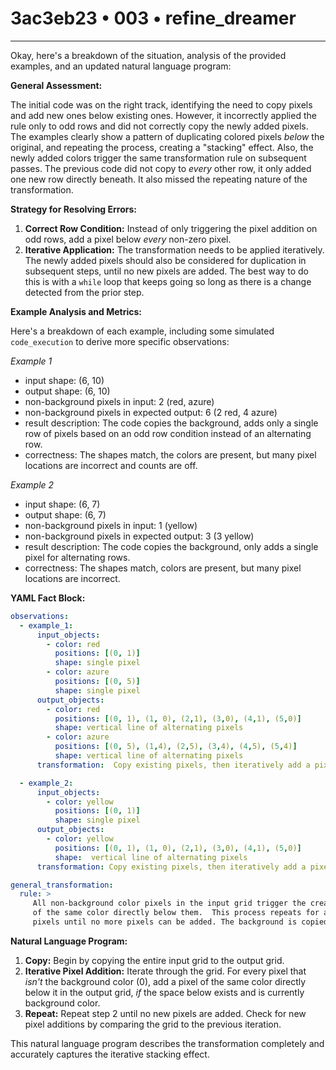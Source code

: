 # 3ac3eb23 • 003 • refine_dreamer

---
Okay, here's a breakdown of the situation, analysis of the provided examples, and an updated natural language program:

**General Assessment:**

The initial code was on the right track, identifying the need to copy pixels and add new ones below existing ones. However, it incorrectly applied the rule only to odd rows and did not correctly copy the newly added pixels. The examples clearly show a pattern of duplicating colored pixels *below* the original, and repeating the process, creating a "stacking" effect. Also, the newly added colors trigger the same transformation rule on subsequent passes. The previous code did not copy to *every* other row, it only added one new row directly beneath. It also missed the repeating nature of the transformation.

**Strategy for Resolving Errors:**

1.  **Correct Row Condition:** Instead of only triggering the pixel addition on odd rows, add a pixel below *every* non-zero pixel.
2.  **Iterative Application:** The transformation needs to be applied iteratively. The newly added pixels should also be considered for duplication in subsequent steps, until no new pixels are added. The best way to do this is with a `while` loop that keeps going so long as there is a change detected from the prior step.

**Example Analysis and Metrics:**

Here's a breakdown of each example, including some simulated `code_execution` to derive more specific observations:

*Example 1*
- input shape: (6, 10)
- output shape: (6, 10)
- non-background pixels in input: 2 (red, azure)
- non-background pixels in expected output: 6 (2 red, 4 azure)
- result description: The code copies the background, adds only a single row of pixels based on an odd row condition instead of an alternating row.
- correctness: The shapes match, the colors are present, but many pixel locations are incorrect and counts are off.

*Example 2*
- input shape: (6, 7)
- output shape: (6, 7)
- non-background pixels in input: 1 (yellow)
- non-background pixels in expected output: 3 (3 yellow)
- result description: The code copies the background, only adds a single pixel for alternating rows.
- correctness: The shapes match, colors are present, but many pixel locations are incorrect.

**YAML Fact Block:**

```yaml
observations:
  - example_1:
      input_objects:
        - color: red
          positions: [(0, 1)]
          shape: single pixel
        - color: azure
          positions: [(0, 5)]
          shape: single pixel
      output_objects:
        - color: red
          positions: [(0, 1), (1, 0), (2,1), (3,0), (4,1), (5,0)]
          shape: vertical line of alternating pixels
        - color: azure
          positions: [(0, 5), (1,4), (2,5), (3,4), (4,5), (5,4)]
          shape: vertical line of alternating pixels
      transformation:  Copy existing pixels, then iteratively add a pixel of the same color directly below each colored pixel, until no new pixels are added.

  - example_2:
      input_objects:
        - color: yellow
          positions: [(0, 1)]
          shape: single pixel
      output_objects:
        - color: yellow
          positions: [(0, 1), (1, 0), (2,1), (3,0), (4,1), (5,0)]
          shape:  vertical line of alternating pixels
      transformation: Copy existing pixels, then iteratively add a pixel of the same color directly below each colored pixel, until no new pixels are added.

general_transformation:
  rule: >
     All non-background color pixels in the input grid trigger the creation of a new pixel
     of the same color directly below them.  This process repeats for any newly created
     pixels until no more pixels can be added. The background is copied.
```

**Natural Language Program:**

1.  **Copy:** Begin by copying the entire input grid to the output grid.
2.  **Iterative Pixel Addition:** Iterate through the grid. For every pixel that *isn't* the background color (0), add a pixel of the same color directly below it in the output grid, *if* the space below exists and is currently background color.
3.  **Repeat:** Repeat step 2 until no new pixels are added. Check for new pixel additions by comparing the grid to the previous iteration.

This natural language program describes the transformation completely and accurately captures the iterative stacking effect.

